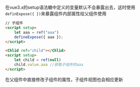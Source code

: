 在vue3.x的setup语法糖中定义的变量默认不会暴露出去，这时使用`definExpose({ })`来暴露组件内部属性给父组件使用

```html
// 子组件
<script setup>
    let aaa = ref("aaa")
    defineExpose({ aaa });
</script>
```

```html
<Chlid ref="child"></Chlid>
<script setup>
	let child = ref(null)
    child.value.aaa //获取子组件的aaa
</script>
```

在父组件中直接修改子组件的属性，子组件视图也会相应更新